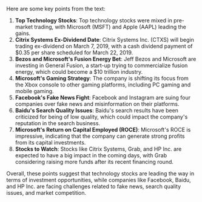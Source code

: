 Here are some key points from the text:

1. **Top Technology Stocks**: Top technology stocks were mixed in pre-market trading, with Microsoft (MSFT) and Apple (AAPL) leading the gains.
2. **Citrix Systems Ex-Dividend Date**: Citrix Systems Inc. (CTXS) will begin trading ex-dividend on March 7, 2019, with a cash dividend payment of $0.35 per share scheduled for March 22, 2019.
3. **Bezos and Microsoft's Fusion Energy Bet**: Jeff Bezos and Microsoft are investing in General Fusion, a start-up trying to commercialize fusion energy, which could become a $10 trillion industry.
4. **Microsoft's Gaming Strategy**: The company is shifting its focus from the Xbox console to other gaming platforms, including PC gaming and mobile gaming.
5. **Facebook's Fake News Fight**: Facebook and Instagram are suing four companies over fake news and misinformation on their platforms.
6. **Baidu's Search Quality Issues**: Baidu's search results have been criticized for being of low quality, which could impact the company's reputation in the search business.
7. **Microsoft's Return on Capital Employed (ROCE)**: Microsoft's ROCE is impressive, indicating that the company can generate strong profits from its capital investments.
8. **Stocks to Watch**: Stocks like Citrix Systems, Grab, and HP Inc. are expected to have a big impact in the coming days, with Grab considering raising more funds after its recent financing round.

Overall, these points suggest that technology stocks are leading the way in terms of investment opportunities, while companies like Facebook, Baidu, and HP Inc. are facing challenges related to fake news, search quality issues, and market competition.